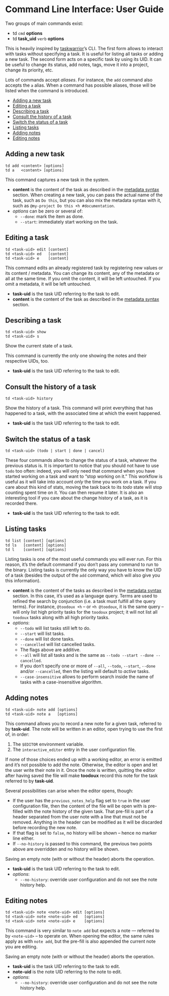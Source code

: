 # Command Line Interface: User Guide

Two groups of main commands exist:

- td `cmd` **options**
- td **task_uid** `verb` **options**

This is heavily inspired by [taskwarrior]’s CLI. The first form allows to interact with tasks without specifying a
task. It is useful for listing all tasks or adding a new task. The second form acts on a specific task by using its
UID. It can be useful to change its status, add notes, tags, move it into a project, change its priority, etc.

Lots of commands accept _aliases_. For instance, the `add` command also accepts the `a` alias. When a command has
possible aliases, those will be listed when the command is introduced.

<!-- vim-markdown-toc GFM -->

* [Adding a new task](#adding-a-new-task)
* [Editing a task](#editing-a-task)
* [Describing a task](#describing-a-task)
* [Consult the history of a task](#consult-the-history-of-a-task)
* [Switch the status of a task](#switch-the-status-of-a-task)
* [Listing tasks](#listing-tasks)
* [Adding notes](#adding-notes)
* [Editing notes](#editing-notes)

<!-- vim-markdown-toc -->

## Adding a new task

```
td add <content> [options]
td a   <content> [options]
```

This command captures a new task in the system.

- **content** is the content of the task as described in the [metadata syntax] section. When creating
  a new task, you can pass the actual name of the task, such as `Do this`, but you can also mix the metadata syntax
  with it, such as `@my-project Do this +h #documentation`.
- _options_ can be zero or several of:
  - `--done`: mark the item as done.
  - `--start`: immediately start working on the task.

## Editing a task

```
td <task-uid> edit [content]
td <task-uid> ed   [content]
td <task-uid> e    [content]
```

This command edits an already registered task by registering new values or its content / metadata. You can change
its content, any of the metadata or all at the same time. If you omit the content, it will be left untouched. If you
omit a metadata, it will be left untouched.

- **task-uid** is the task UID referring to the task to edit.
- **content** is the content of the task as described in the [metadata syntax] section.

## Describing a task

```
td <task-uid> show
td <task-uid> s
```

Show the current state of a task.

This command is currently the only one showing the notes and their respective UIDs, too.

- **task-uid** is the task UID referring to the task to edit.

## Consult the history of a task

```
td <task-uid> history
```

Show the history of a task. This command will print everything that has happened to a task, with the associated time
at which the event happened.

- **task-uid** is the task UID referring to the task to edit.

## Switch the status of a task

```
td <task-uid> (todo | start | done | cancel)
```

These four commands allow to change the status of a task, whatever the previous status is. It is important to notice
that you should not have to use `todo` too often: indeed, you will only need that command when you have started working
on a task and want to “stop working on it.” This workflow is useful as it will take into account _only_ the time you
work on a task. If you care about this kind of stats, moving the task back to its _todo_ state will stop counting spent
time on it. You can then resume it later. It is also an interesting tool if you care about the change history of a
task, as it is recorded there.

- **task-uid** is the task UID referring to the task to edit.

## Listing tasks

```
td list [content] [options]
td ls   [content] [options]
td l    [content] [options]
```

Listing tasks is one of the most useful commands you will ever run. For this reason, it’s the default command if you
don’t pass any command to run to the binary. Listing tasks is currently the only way you have to know the UID of a task
(besides the output of the `add` command, which will also give you this information).

- **content** is the content of the tasks as described in the [metadata syntax] section. In this case,
  it’s used as a language query. Terms are used to refined the search by conjunction (i.e. a task must fulfill all the
  query terms). For instance, `@toodoux +h` – or `+h @toodoux`, it is the same query – will only list high priority
  tasks for the `toodoux` project; it will not list all `toodoux` tasks along with all high priority tasks.
- _options_:
  - `--todo` will list tasks still left to do.
  - `--start` will list tasks.
  - `--done` will list done tasks.
  - `--cancelled` will list cancelled tasks.
  - The flags above are additive.
  - `--all` will list all tasks and is the same as `--todo --start --done --cancelled`.
  - If you don’t specify one or more of `--all`, `--todo`, `--start`, `--done` and/or `--cancelled`, then the
    listing will default to _active_ tasks.
  - `--case-insensitive` allows to perform search inside the name of tasks with a case-insensitive algorithm.

## Adding notes

```
td <task-uid> note add [options]
td <task-uid> note a   [options]
```

This command allows you to record a new note for a given task, referred to by **task-uid**. The note will be written
in an editor, open trying to use the first of, in order:

1. The `$EDITOR` environment variable.
2. The `interactive_editor` entry in the user configuration file.

If none of those choices ended up with a working editor, an error is emitted and it’s not possible to add the note.
Otherwise, the editor is open and let the user write their note in it. Once the note is written, quitting the editor
after having saved the file will make **toodoux** record this note for the task referred to by **task-uid**.

Several possibilities can arise when the editor opens, though:

- If the user has the `previous_notes_help` flag set to `true` in the user configuration file, then the content of the
  file will be open with is pre-filled with the note history of the given task. That pre-fill is part of a header
  separated from the user note with a line that must not be removed. Anything in the header can be modified as it will
  be discarded before recording the new note.
- If that flag is set to `false`, no history will be shown – hence no marker line either.
- If `--no-history` is passed to this command, the previous two points above are overridden and no history will be
  shown.

Saving an empty note (with or without the header) aborts the operation.

- **task-uid** is the task UID referring to the task to edit.
- _options_:
  - `--no-history`: override user configuration and do not see the note history help.

## Editing notes

```
td <task-uid> note <note-uid> edit [options]
td <task-uid> note <note-uid> ed   [options]
td <task-uid> note <note-uid> e    [options]
```

This command is very similar to `note add` but expects a note — referred to by `<note-uid>` – to operate on. When
opening the editor, the same rules apply as with `note add`, but the pre-fill is also appended the current note
you are editing.

Saving an empty note (with or without the header) aborts the operation.

- **task-uid** is the task UID referring to the task to edit.
- **note-uid** is the note UID referring to the note to edit.
- _options_:
  - `--no-history`: override user configuration and do not see the note history help.

[metadata syntax]: ./features.md#metadata-syntax
[taskwarrior]: https://taskwarrior.org
[contributing guide]: CONTRIBUTING.md
[XDG Base Directory specification]: https://specifications.freedesktop.org/basedir-spec/basedir-spec-latest.html
